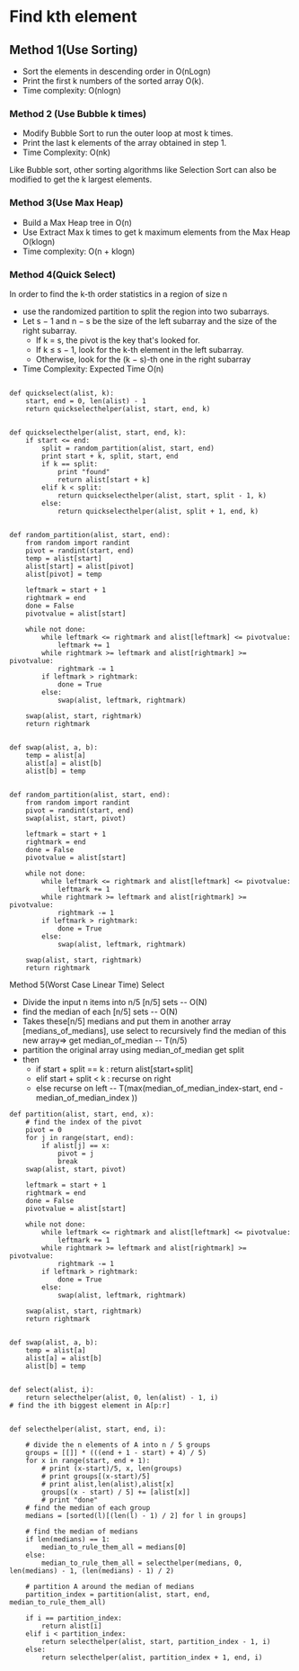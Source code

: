 # Find kth element

## Method 1(Use Sorting)

- Sort the elements in descending order in O(nLogn)
- Print the first k numbers of the sorted array O(k).
- Time complexity: O(nlogn)

### Method 2 (Use Bubble k times)

- Modify Bubble Sort to run the outer loop at most k times.
- Print the last k elements of the array obtained in step 1.
- Time Complexity: O(nk)

Like Bubble sort, other sorting algorithms like Selection Sort can also be modified to get the k largest elements.

### Method 3(Use Max Heap)

- Build a Max Heap tree in O(n)
- Use Extract Max k times to get k maximum elements from the Max Heap O(klogn)
- Time complexity: O(n + klogn)

### Method 4(Quick Select)

In order to find the k-th order statistics in a region of size n
* use the randomized partition to split the region into two subarrays.
* Let s − 1 and n − s be the size of the left subarray and the size of the right subarray.
    * If k = s, the pivot is the key that's looked for.
    * If k ≤ s − 1, look for the k-th element in the left subarray.
    * Otherwise, look for the (k − s)-th one in the right subarray
* Time Complexity: Expected Time O(n)

```

def quickselect(alist, k):
    start, end = 0, len(alist) - 1
    return quickselecthelper(alist, start, end, k)


def quickselecthelper(alist, start, end, k):
    if start <= end:
        split = random_partition(alist, start, end)
        print start + k, split, start, end
        if k == split:
            print "found"
            return alist[start + k]
        elif k < split:
            return quickselecthelper(alist, start, split - 1, k)
        else:
            return quickselecthelper(alist, split + 1, end, k)


def random_partition(alist, start, end):
    from random import randint
    pivot = randint(start, end)
    temp = alist[start]
    alist[start] = alist[pivot]
    alist[pivot] = temp

    leftmark = start + 1
    rightmark = end
    done = False
    pivotvalue = alist[start]

    while not done:
        while leftmark <= rightmark and alist[leftmark] <= pivotvalue:
            leftmark += 1
        while rightmark >= leftmark and alist[rightmark] >= pivotvalue:
            rightmark -= 1
        if leftmark > rightmark:
            done = True
        else:
            swap(alist, leftmark, rightmark)

    swap(alist, start, rightmark)
    return rightmark


def swap(alist, a, b):
    temp = alist[a]
    alist[a] = alist[b]
    alist[b] = temp


def random_partition(alist, start, end):
    from random import randint
    pivot = randint(start, end)
    swap(alist, start, pivot)

    leftmark = start + 1
    rightmark = end
    done = False
    pivotvalue = alist[start]

    while not done:
        while leftmark <= rightmark and alist[leftmark] <= pivotvalue:
            leftmark += 1
        while rightmark >= leftmark and alist[rightmark] >= pivotvalue:
            rightmark -= 1
        if leftmark > rightmark:
            done = True
        else:
            swap(alist, leftmark, rightmark)

    swap(alist, start, rightmark)
    return rightmark
```
Method 5(Worst Case Linear Time)
Select
* Divide the input n items into n/5 [n/5] sets -- O(N)
* find the median of each [n/5] sets -- O(N)
* Takes these[n/5] medians and put them in another array [medians_of_medians],  use select to recursively find the median of this new array=> get median_of_median -- T(n/5)
* partition the original array using median_of_median get split
* then
    * if start + split == k : return alist[start+split]
    * elif start + split < k : recurse on right
    * else recurse on left
-- T(max(median_of_median_index-start, end - median_of_median_index ))

```
def partition(alist, start, end, x):
    # find the index of the pivot
    pivot = 0
    for j in range(start, end):
        if alist[j] == x:
            pivot = j
            break
    swap(alist, start, pivot)

    leftmark = start + 1
    rightmark = end
    done = False
    pivotvalue = alist[start]

    while not done:
        while leftmark <= rightmark and alist[leftmark] <= pivotvalue:
            leftmark += 1
        while rightmark >= leftmark and alist[rightmark] >= pivotvalue:
            rightmark -= 1
        if leftmark > rightmark:
            done = True
        else:
            swap(alist, leftmark, rightmark)

    swap(alist, start, rightmark)
    return rightmark


def swap(alist, a, b):
    temp = alist[a]
    alist[a] = alist[b]
    alist[b] = temp


def select(alist, i):
    return selecthelper(alist, 0, len(alist) - 1, i)
# find the ith biggest element in A[p:r]


def selecthelper(alist, start, end, i):

    # divide the n elements of A into n / 5 groups
    groups = [[]] * (((end + 1 - start) + 4) / 5)
    for x in range(start, end + 1):
        # print (x-start)/5, x, len(groups)
        # print groups[(x-start)/5]
        # print alist,len(alist),alist[x]
        groups[(x - start) / 5] += [alist[x]]
        # print "done"
    # find the median of each group
    medians = [sorted(l)[(len(l) - 1) / 2] for l in groups]

    # find the median of medians
    if len(medians) == 1:
        median_to_rule_them_all = medians[0]
    else:
        median_to_rule_them_all = selecthelper(medians, 0, len(medians) - 1, (len(medians) - 1) / 2)

    # partition A around the median of medians
    partition_index = partition(alist, start, end, median_to_rule_them_all)

    if i == partition_index:
        return alist[i]
    elif i < partition_index:
        return selecthelper(alist, start, partition_index - 1, i)
    else:
        return selecthelper(alist, partition_index + 1, end, i)

```
